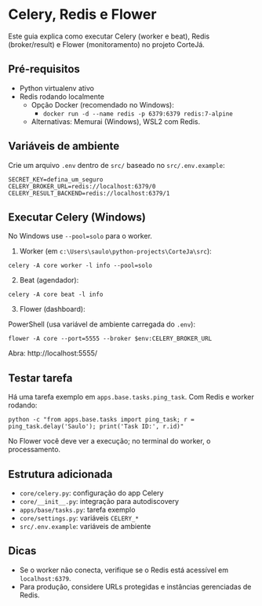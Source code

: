 # Celery, Redis e Flower

Este guia explica como executar Celery (worker e beat), Redis (broker/result) e Flower (monitoramento) no projeto CorteJá.

## Pré-requisitos

- Python virtualenv ativo
- Redis rodando localmente
  - Opção Docker (recomendado no Windows):
    - `docker run -d --name redis -p 6379:6379 redis:7-alpine`
  - Alternativas: Memurai (Windows), WSL2 com Redis.

## Variáveis de ambiente

Crie um arquivo `.env` dentro de `src/` baseado no `src/.env.example`:

```
SECRET_KEY=defina_um_seguro
CELERY_BROKER_URL=redis://localhost:6379/0
CELERY_RESULT_BACKEND=redis://localhost:6379/1
```

## Executar Celery (Windows)

No Windows use `--pool=solo` para o worker.

1) Worker (em `c:\Users\saulo\python-projects\CorteJa\src`):

```
celery -A core worker -l info --pool=solo
```

2) Beat (agendador):

```
celery -A core beat -l info
```

3) Flower (dashboard):

PowerShell (usa variável de ambiente carregada do `.env`):

```
flower -A core --port=5555 --broker $env:CELERY_BROKER_URL
```

Abra: http://localhost:5555/

## Testar tarefa

Há uma tarefa exemplo em `apps.base.tasks.ping_task`. Com Redis e worker rodando:

```
python -c "from apps.base.tasks import ping_task; r = ping_task.delay('Saulo'); print('Task ID:', r.id)"
```

No Flower você deve ver a execução; no terminal do worker, o processamento.

## Estrutura adicionada

- `core/celery.py`: configuração do app Celery
- `core/__init__.py`: integração para autodiscovery
- `apps/base/tasks.py`: tarefa exemplo
- `core/settings.py`: variáveis `CELERY_*`
- `src/.env.example`: variáveis de ambiente

## Dicas

- Se o worker não conecta, verifique se o Redis está acessível em `localhost:6379`.
- Para produção, considere URLs protegidas e instâncias gerenciadas de Redis.